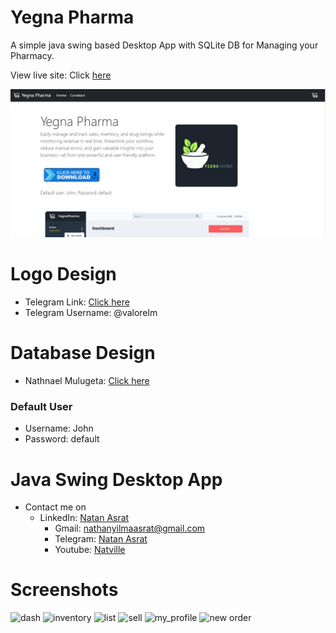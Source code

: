 # Yegna Pharma

A simple java swing based Desktop App with SQLite DB for Managing your Pharmacy.

View live site: Click [here](https://yegna-pharma.onrender.com/)

![Ss](screenshot.JPG)


# Logo Design
 - Telegram Link: [Click here](https://t.me/valorelm)
 - Telegram Username: @valorelm 

# Database Design
 - Nathnael Mulugeta: [Click here](https://github.com/nathe444/nathe444?tab=readme-ov-file)

### Default User
- Username: John
- Password: default
# Java Swing Desktop App
 - Contact me on
     - LinkedIn: [Natan Asrat](https://linkedin.com/in/natan-asrat)
       - Gmail: nathanyilmaasrat@gmail.com
       - Telegram: [Natan Asrat](https://t.me/fail_your_way_to_success)
       - Youtube: [Natville](https://www.youtube.com/@natvilletutor)

# Screenshots
![dash](screenshots/dashboard_profile.jpg)
![inventory](screenshots/Inventory.jpg)
![list](screenshots/list_of_drugs.png)
![sell](screenshots/Sell.jpg)
![my_profile](screenshots/my_profile.png)
![new order](screenshots/add_new_order.jpg)